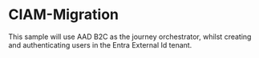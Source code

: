 # CIAM-Migration
This sample will use AAD B2C as the journey orchestrator, whilst creating and authenticating users in the Entra External Id tenant.
